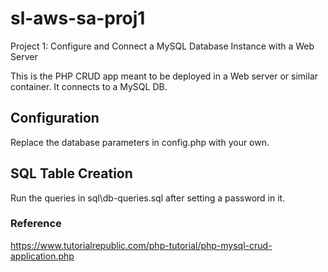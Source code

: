 # sl-aws-sa-proj1

Project 1: Configure and Connect a MySQL Database Instance with a Web Server

This is the PHP CRUD app meant to be deployed in a Web server or similar container. It connects to a MySQL DB.

## Configuration

Replace the database parameters in config.php with your own.

## SQL Table Creation

Run the queries in sql\db-queries.sql after setting a password in it.

### Reference

https://www.tutorialrepublic.com/php-tutorial/php-mysql-crud-application.php
